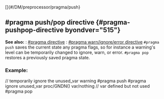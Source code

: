 []{#/DM/preprocessor/pragma/push}
## #pragma push/pop directive {#pragma-pushpop-directive byondver="515"}
**See also:**
:   [#pragma directive](#/DM/preprocessor/pragma)
:   [#pragma warn/ignore/error directive](#/DM/preprocessor/pragma/warn)
`#pragma push` saves the current state any pragma flags, so for instance
a warning\'s level can be temporarily changed to ignore, warn, or error.
`#pragma pop` restores a previously saved pragma state.
### Example:
// temporarily ignore the unused_var warning #pragma push #pragma ignore
unused_var proc/GNDN() var/nothing // var defined but not used #pragma
pop